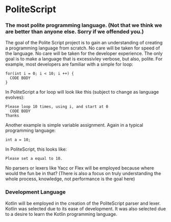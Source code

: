 # PoliteScript
### The most polite programming language. (Not that we think we are better than anyone else. Sorry if we offended you.)

The goal of the Polite Script project is to gain an understanding of creating a programming language from scratch. No care will be taken for speed of the language. No care will be taken for the developer experience. The only goal is to make a 
language that is excessivley verbose, but also, polite. For example, most developers are familiar with a simple for loop:

```
for(int i = 0; i < 10; i ++) {
  CODE BODY
}
```

In PoliteScript a for loop will look like this (subject to change as language evolves):
```
Please loop 10 times, using i, and start at 0
  CODE BODY
Thanks
```

Another example is simple variable assignment. Again in a typical programming language:

```
int a = 10;
```

In PoliteScript, this looks like:
```
Please set a equal to 10.
```

No parsers or lexers like Yacc or Flex will be employed because where would the fun be in that? (There is also a focus on 
truly understanding the whole process, knowledge, not performance is the goal here) 

### Development Language
Kotlin will be employed in the creation of the PoliteScript parser and lexer. Kotlin was selected due to its ease of
development. It was also selected due to a desire to learn the Kotlin programming language. 
